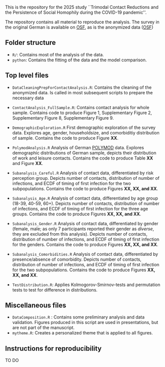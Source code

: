 This is the repository for the 2025 study ``Trimodal Contact Reductions and the Persistence of Social Homophily during the COVID-19 pandemic''.

The repository contains all material to reproduce the analysis.
The survey in the original German is available on [OSF](https://osf.io/rtjzu), as is the anonymized data ([OSF](https://osf.io/7vzgd/))

## Folder structure

-   `R/`: Contains most of the analysis of the data.
-   `python`: Contains the fitting of the data and the model comparison.

## Top level files

- `DataCleaningPrepForContactAnalysis.R`: Contains the cleaning of the anonymized data. Is called in most subsequent scripts to prepare the necessary data

- `ContactAnalysis_FullSample.R`: Contains contact analysis for whole sample. Contains code to produce Figure 1, Supplementary Figure 2, Supplementary Figure 8, Supplementary Figure 9.

- `DemographicExploration.R` First demographic exploration of the survey data. Explores age, gender, householdsize, and comorbiditiy distribution of sample. Contains the code to produce Figure **XX**.

- `PolymodAnalysis.R` Analysis of German [POLYMOD](https://doi.org/10.1371/journal.pmed.0050074) data. Explores demographic distributions of German sample, depicts their distribution of work and leisure contacts. Contains the code to produce Table **XX** and Figure **XX**.

- `Subanalysis_Careful.R` Analysis of contact data, differentiated by risk perception group. Depicts number of contacts, distribution of number of infections, and ECDF of timing of first infection for the two subpopulations. Contains the code to produce Figures **XX, XX, and XX**.

- `Subanalysis_Age.R` Analysis of contact data, differentiated by age group (18-39, 40-59, 60+). Depicts number of contacts, distribution of number of infections, and ECDF of timing of first infection for the three age groups. Contains the code to produce Figures **XX, XX, and XX**.

- `Subanalysis_Gender.R` Analysis of contact data, differentiated by gender (female, male; as only 7 participants reported their gender as *diverse*, they are excluded from this analysis). Depicts number of contacts, distribution of number of infections, and ECDF of timing of first infection for the genders. Contains the code to produce Figures **XX, XX, and XX**.

- `Subanalysis_Comorbidities.R` Analysis of contact data, differentiated by presence/absence of comorbidity. Depicts number of contacts, distribution of number of infections, and ECDF of timing of first infection for the two subpopulations. Contains the code to produce Figures **XX, XX, and XX**.

- `TestDistribution.R`: Applies Kolmogorov-Smirnov-tests and permutation tests to test for difference in distributions. 

## Miscellaneous files
- `DataComposition.R` : Contains some preliminary analysis and data validation. Figures produced in this script are used in presentations, but are not part of the manuscript.
- `mytheme.R`: Creates a personalized theme that is applied to all figures. 

## Instructions for reproducibility

TO DO
